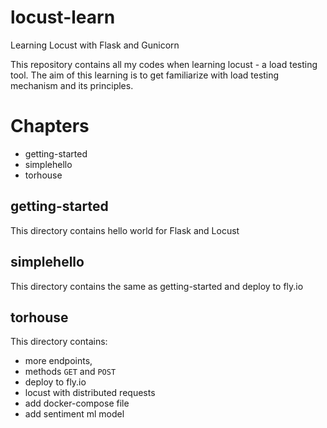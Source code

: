 # locust-learn
Learning Locust with Flask and Gunicorn

This repository contains all my codes when learning locust - a load testing tool.
The aim of this learning is to get familiarize with load testing mechanism and its principles.

# Chapters
- getting-started
- simplehello
- torhouse


## getting-started
This directory contains hello world for Flask and Locust

## simplehello
This directory contains the same as getting-started and deploy to fly.io

## torhouse
This directory contains:
- more endpoints, 
- methods `GET` and `POST`
- deploy to fly.io
- locust with distributed requests
- add docker-compose file
- add sentiment ml model